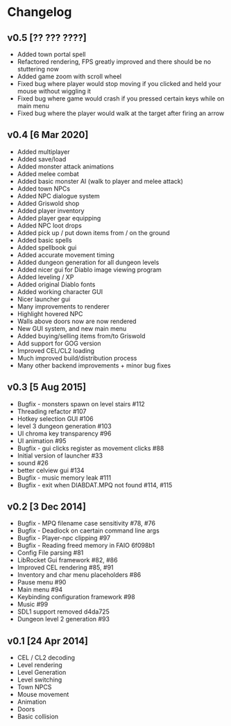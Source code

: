 # Changelog

## v0.5 [?? ??? ????] 

- Added town portal spell
- Refactored rendering, FPS greatly improved and there should be no stuttering now
- Added game zoom with scroll wheel
- Fixed bug where player would stop moving if you clicked and held your mouse without wiggling it
- Fixed bug where game would crash if you pressed certain keys while on main menu
- Fixed bug where the player would walk at the target after firing an arrow

## v0.4 [6 Mar 2020]

- Added multiplayer
- Added save/load
- Added monster attack animations
- Added melee combat
- Added basic monster AI (walk to player and melee attack)
- Added town NPCs
- Added NPC dialogue system
- Added Griswold shop
- Added player inventory
- Added player gear equipping
- Added NPC loot drops
- Added pick up / put down items from / on the ground
- Added basic spells
- Added spellbook gui
- Added accurate movement timing
- Added dungeon generation for all dungeon levels
- Added nicer gui for Diablo image viewing program
- Added leveling / XP
- Added original Diablo fonts
- Added working character GUI
- Nicer launcher gui
- Many improvements to renderer
- Highlight hovered NPC
- Walls above doors now are now rendered
- New GUI system, and new main menu
- Added buying/selling items from/to Griswold
- Add support for GOG version
- Improved CEL/CL2 loading
- Much improved build/distribution process
- Many other backend improvements + minor bug fixes

## v0.3 [5 Aug 2015]

- Bugfix - monsters spawn on level stairs #112
- Threading refactor #107
- Hotkey selection GUI #106
- level 3 dungeon generation #103
- UI chroma key transparency #96
- UI animation #95
- Bugfix - gui clicks register as movement clicks #88
- Initial version of launcher #33
- sound #26
- better celview gui #134
- Bugfix - music memory leak #111
- Bugfix - exit when DIABDAT.MPQ not found #114, #115

## v0.2 [3 Dec 2014]

- Bugfix - MPQ filename case sensitivity #78, #76
- Bugfix - Deadlock on caertain command line args
- Bugfix - Player-npc clipping #97
- Bugfix - Reading freed memory in FAIO 6f098b1
- Config File parsing #81
- LibRocket Gui framework #82, #86
- Improved CEL rendering #85, #91
- Inventory and char menu placeholders #86
- Pause menu #90
- Main menu #94
- Keybinding configuration framework #98
- Music #99
- SDL1 support removed d4da725
- Dungeon level 2 generation #93

## v0.1 [24 Apr 2014]

- CEL / CL2 decoding
- Level rendering
- Level Generation
- Level switching
- Town NPCS
- Mouse movement
- Animation
- Doors
- Basic collision
